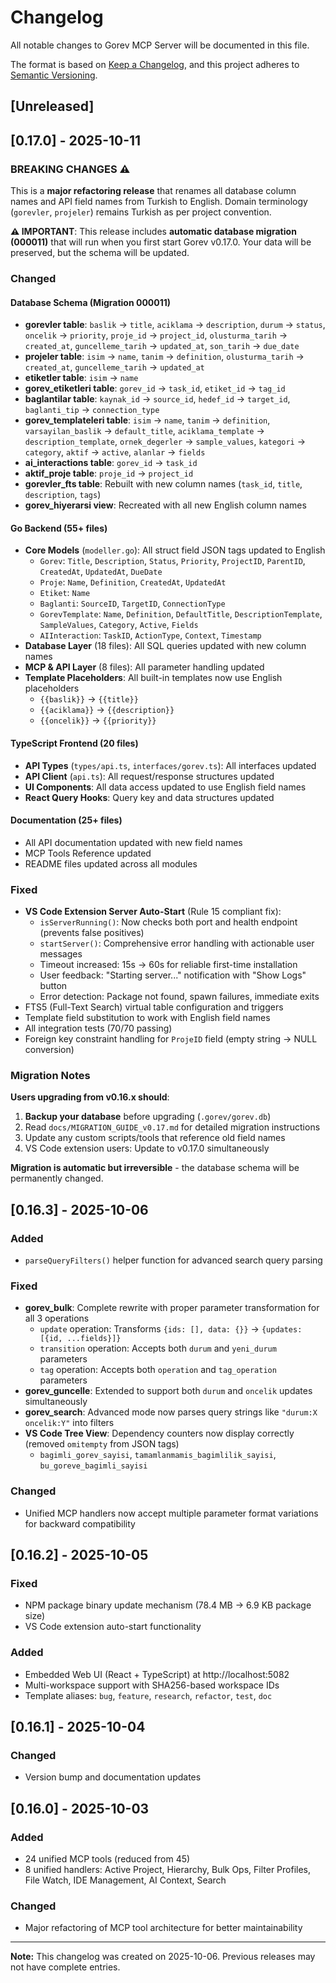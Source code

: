 # Changelog

All notable changes to Gorev MCP Server will be documented in this file.

The format is based on [Keep a Changelog](https://keepachangelog.com/en/1.0.0/),
and this project adheres to [Semantic Versioning](https://semver.org/spec/v2.0.0.html).

## [Unreleased]

## [0.17.0] - 2025-10-11

### BREAKING CHANGES ⚠️

This is a **major refactoring release** that renames all database column names and API field names from Turkish to English. Domain terminology (`gorevler`, `projeler`) remains Turkish as per project convention.

**⚠️ IMPORTANT**: This release includes **automatic database migration (000011)** that will run when you first start Gorev v0.17.0. Your data will be preserved, but the schema will be updated.

### Changed

#### Database Schema (Migration 000011)
- **gorevler table**: `baslik` → `title`, `aciklama` → `description`, `durum` → `status`, `oncelik` → `priority`, `proje_id` → `project_id`, `olusturma_tarih` → `created_at`, `guncelleme_tarih` → `updated_at`, `son_tarih` → `due_date`
- **projeler table**: `isim` → `name`, `tanim` → `definition`, `olusturma_tarih` → `created_at`, `guncelleme_tarih` → `updated_at`
- **etiketler table**: `isim` → `name`
- **gorev_etiketleri table**: `gorev_id` → `task_id`, `etiket_id` → `tag_id`
- **baglantilar table**: `kaynak_id` → `source_id`, `hedef_id` → `target_id`, `baglanti_tip` → `connection_type`
- **gorev_templateleri table**: `isim` → `name`, `tanim` → `definition`, `varsayilan_baslik` → `default_title`, `aciklama_template` → `description_template`, `ornek_degerler` → `sample_values`, `kategori` → `category`, `aktif` → `active`, `alanlar` → `fields`
- **ai_interactions table**: `gorev_id` → `task_id`
- **aktif_proje table**: `proje_id` → `project_id`
- **gorevler_fts table**: Rebuilt with new column names (`task_id`, `title`, `description`, `tags`)
- **gorev_hiyerarsi view**: Recreated with all new English column names

#### Go Backend (55+ files)
- **Core Models** (`modeller.go`): All struct field JSON tags updated to English
  - `Gorev`: `Title`, `Description`, `Status`, `Priority`, `ProjectID`, `ParentID`, `CreatedAt`, `UpdatedAt`, `DueDate`
  - `Proje`: `Name`, `Definition`, `CreatedAt`, `UpdatedAt`
  - `Etiket`: `Name`
  - `Baglanti`: `SourceID`, `TargetID`, `ConnectionType`
  - `GorevTemplate`: `Name`, `Definition`, `DefaultTitle`, `DescriptionTemplate`, `SampleValues`, `Category`, `Active`, `Fields`
  - `AIInteraction`: `TaskID`, `ActionType`, `Context`, `Timestamp`
- **Database Layer** (18 files): All SQL queries updated with new column names
- **MCP & API Layer** (8 files): All parameter handling updated
- **Template Placeholders**: All built-in templates now use English placeholders
  - `{{baslik}}` → `{{title}}`
  - `{{aciklama}}` → `{{description}}`
  - `{{oncelik}}` → `{{priority}}`

#### TypeScript Frontend (20 files)
- **API Types** (`types/api.ts`, `interfaces/gorev.ts`): All interfaces updated
- **API Client** (`api.ts`): All request/response structures updated
- **UI Components**: All data access updated to use English field names
- **React Query Hooks**: Query key and data structures updated

#### Documentation (25+ files)
- All API documentation updated with new field names
- MCP Tools Reference updated
- README files updated across all modules

### Fixed

- **VS Code Extension Server Auto-Start** (Rule 15 compliant fix):
  - `isServerRunning()`: Now checks both port and health endpoint (prevents false positives)
  - `startServer()`: Comprehensive error handling with actionable user messages
  - Timeout increased: 15s → 60s for reliable first-time installation
  - User feedback: "Starting server..." notification with "Show Logs" button
  - Error detection: Package not found, spawn failures, immediate exits
- FTS5 (Full-Text Search) virtual table configuration and triggers
- Template field substitution to work with English field names
- All integration tests (70/70 passing)
- Foreign key constraint handling for `ProjeID` field (empty string → NULL conversion)

### Migration Notes

**Users upgrading from v0.16.x should**:
1. **Backup your database** before upgrading (`.gorev/gorev.db`)
2. Read `docs/MIGRATION_GUIDE_v0.17.md` for detailed migration instructions
3. Update any custom scripts/tools that reference old field names
4. VS Code extension users: Update to v0.17.0 simultaneously

**Migration is automatic but irreversible** - the database schema will be permanently changed.

## [0.16.3] - 2025-10-06

### Added

- `parseQueryFilters()` helper function for advanced search query parsing

### Fixed

- **gorev_bulk**: Complete rewrite with proper parameter transformation for all 3 operations
  - `update` operation: Transforms `{ids: [], data: {}}` → `{updates: [{id, ...fields}]}`
  - `transition` operation: Accepts both `durum` and `yeni_durum` parameters
  - `tag` operation: Accepts both `operation` and `tag_operation` parameters
- **gorev_guncelle**: Extended to support both `durum` and `oncelik` updates simultaneously
- **gorev_search**: Advanced mode now parses query strings like `"durum:X oncelik:Y"` into filters
- **VS Code Tree View**: Dependency counters now display correctly (removed `omitempty` from JSON tags)
  - `bagimli_gorev_sayisi`, `tamamlanmamis_bagimlilik_sayisi`, `bu_goreve_bagimli_sayisi`

### Changed

- Unified MCP handlers now accept multiple parameter format variations for backward compatibility

## [0.16.2] - 2025-10-05

### Fixed

- NPM package binary update mechanism (78.4 MB → 6.9 KB package size)
- VS Code extension auto-start functionality

### Added

- Embedded Web UI (React + TypeScript) at http://localhost:5082
- Multi-workspace support with SHA256-based workspace IDs
- Template aliases: `bug`, `feature`, `research`, `refactor`, `test`, `doc`

## [0.16.1] - 2025-10-04

### Changed

- Version bump and documentation updates

## [0.16.0] - 2025-10-03

### Added

- 24 unified MCP tools (reduced from 45)
- 8 unified handlers: Active Project, Hierarchy, Bulk Ops, Filter Profiles, File Watch, IDE Management, AI Context, Search

### Changed

- Major refactoring of MCP tool architecture for better maintainability

---

**Note:** This changelog was created on 2025-10-06. Previous releases may not have complete entries.
